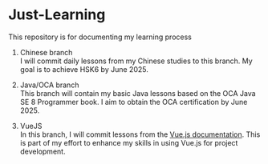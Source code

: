# Just-Learning
This repository is for documenting my learning process

1. Chinese branch <br />
I will commit daily lessons from my Chinese studies to this branch. My goal is to achieve HSK6 by June 2025.

2. Java/OCA branch <br />
This branch will contain my basic Java lessons based on the OCA Java SE 8 Programmer book. I aim to obtain the OCA certification by June 2025.

2. VueJS <br />
In this branch, I will commit lessons from the [Vue.js documentation](https://vuejs.org/guide/introduction.html). This is part of my effort to enhance my skills in using Vue.js for project development.